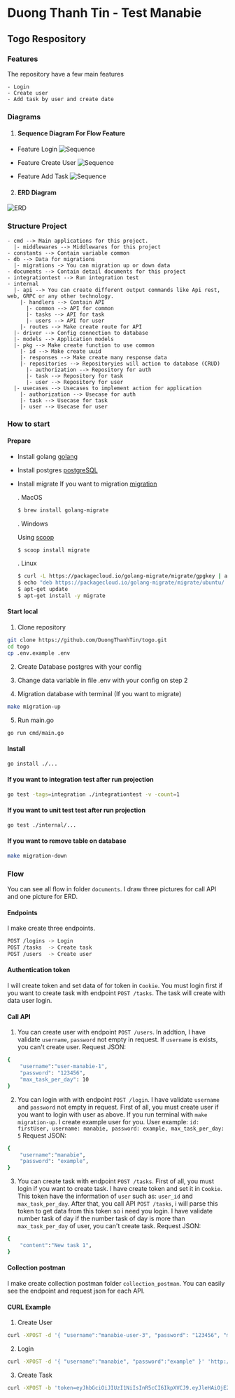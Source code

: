 # Duong Thanh Tin - Test Manabie

## Togo Respository

### Features
The repository have a few main features
```
- Login
- Create user
- Add task by user and create date
```

### Diagrams

1. #### Sequence Diagram For Flow Feature
- Feature Login
![Sequence](https://raw.githubusercontent.com/DuongThanhTin/togo/master/documents/Flow-Login.svg)

- Feature Create User
![Sequence](https://raw.githubusercontent.com/DuongThanhTin/togo/master/documents/Flow-CreateUser.svg)

- Feature Add Task
![Sequence](https://raw.githubusercontent.com/DuongThanhTin/togo/master/documents/Flow-AddTask.svg)

2. #### ERD Diagram

![ERD](https://raw.githubusercontent.com/DuongThanhTin/togo/master/documents/ERD.svg)

###  Structure Project

```
- cmd --> Main applications for this project.
  |- middlewares --> Middlewares for this project
- constants --> Contain variable common
- db --> Data for migrations
  |- migrations -> You can migration up or down data
- documents --> Contain detail documents for this project
- integrationtest --> Run integration test
- internal
  |- api --> You can create different output commands like Api rest, web, GRPC or any other technology.
    |- handlers --> Contain API
      |- common --> API for common
      |- tasks --> API for task
      |- users --> API for user
    |- routes --> Make create route for API
  |- driver --> Config connection to database
  |- models --> Application models
  |- pkg --> Make create function to use common
    |- id --> Make create uuid
    |- responses --> Make create many response data
    |- repositories --> Repositoryies will action to database (CRUD)
      |- authorization --> Repository for auth
      |- task --> Repository for task
      |- user --> Repository for user
  |- usecases --> Usecases to implement action for application
    |- authorization --> Usecase for auth
    |- task --> Usecase for task
    |- user --> Usecase for user
```

### How to start

#### Prepare

- Install golang [golang](https://go.dev/doc/install)
- Install postgres [postgreSQL](https://www.postgresql.org/download)
- Install migrate If you want to migration [migration](https://github.com/golang-migrate/migrate)

  . MacOS

  ```bash
  $ brew install golang-migrate
  ```

  . Windows

  Using [scoop](https://scoop.sh/)

  ```bash
  $ scoop install migrate
  ```

  . Linux

  ```bash
  $ curl -L https://packagecloud.io/golang-migrate/migrate/gpgkey | apt-key add -
  $ echo "deb https://packagecloud.io/golang-migrate/migrate/ubuntu/ $(lsb_release -sc) main" > /etc/apt/sources.list.d/migrate.list
  $ apt-get update
  $ apt-get install -y migrate
  ```
#### Start local
1. Clone repository
```bash
git clone https://github.com/DuongThanhTin/togo.git
cd togo
cp .env.example .env
```

2. Create Database postgres with your config

3. Change data variable in file .env with your config on step 2

4. Migration database with terminal (If you want to migrate)
```bash
make migration-up
```
5. Run main.go
```bash
go run cmd/main.go
```

#### Install
```bash
go install ./...
```

#### If you want to integration test after run projection
```bash
go test -tags=integration ./integrationtest -v -count=1
```

#### If you want to unit test test after run projection
```bash
go test ./internal/...
```

#### If you want to remove table on database
```bash
make migration-down
```

### Flow

You can see all flow in folder `documents`. I draw three pictures for call API and one picture for ERD.

#### Endpoints

I make create three endpoints.
```bash
POST /logins -> Login
POST /tasks  -> Create task
POST /users  -> Create user
```

#### Authentication token
I will create token and set data of for token in `Cookie`. You must login first if you want to create task with endpoint `POST /tasks`. The task will create with data user login.

#### Call API
1. You can create user with endpoint `POST /users`. In addtion, I have validate `username`, `password` not empty in request. If `username` is exists, you can't create user.
Request JSON:
```bash
{
	"username":"user-manabie-1",
	"password": "123456",
	"max_task_per_day": 10
}
```

2. You can login with with endpoint `POST /login`. I have validate `username` and `password` not empty in request. First of all, you must create user if you want to login with user as above.
If you run terminal with `make migration-up`. I create example user for you.
User example: `id: firstUser, username: manabie, password: example, max_task_per_day: 5`
Request JSON:
```bash
{
	"username":"manabie",
	"password": "example",
}
```

3. You can create task with endpoint `POST /tasks`. First of all, you must login if you want to create task. I have create token and set it in `Cookie`. This token have the information of `user` such as:
`user_id` and `max_task_per_day`. After that, you call API `POST /tasks`, i will parse this token to get data from this token so i need you login. I have validate number task of day if the number task of day is more than `max_task_per_day` of user, you can't create task.
Request JSON:
```bash
{
	"content":"New task 1",
}
```

#### Collection postman
I make create collection postman folder `collection_postman`. You can easily see the endpoint and request json for each API.

#### CURL Example
1. Create User
```bash
curl -XPOST -d '{ "username":"manabie-user-3", "password": "123456", "max_task_per_day": 10 }' 'http://localhost:8000/users'
```

2. Login
```bash
curl -XPOST -d '{ "username":"manabie", "password":"example" }' 'http://localhost:8000/login'
```

3. Create Task
```bash
curl -XPOST -b 'token=eyJhbGciOiJIUzI1NiIsInR5cCI6IkpXVCJ9.eyJleHAiOjE2NTY1MjIzMzYsIm1heF90YXNrX3Blcl9kYXkiOiI1IiwidXNlcl9pZCI6ImZpcnN0VXNlciJ9.RvmCCNF5vOloXQmyZEqAUcZtxQN4lN9_qhkSm4vByOE' -d '{ "content":"New task 2" }' 'http://localhost:8000/tasks'
```
